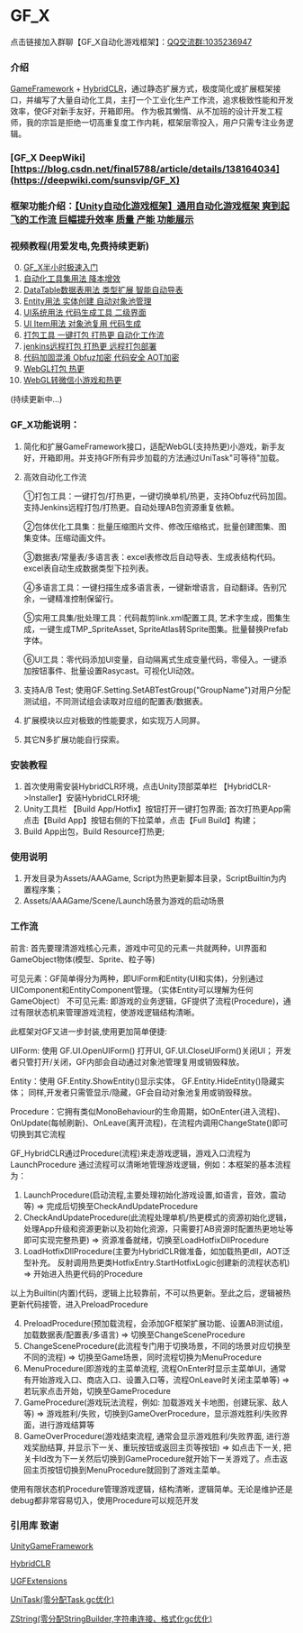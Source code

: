 # GF_X
点击链接加入群聊【GF_X自动化游戏框架】：[QQ交流群:1035236947](http://qm.qq.com/cgi-bin/qm/qr?_wv=1027&k=sA2mRXcNn1vQb5dz8pe1wndL9jr8gOKA&authKey=hk7wZDWjniHi2kJexJxSMZsgmXgf%2B3JDRQWCaYih9mF7V%2ByZ%2F%2BzMG4fThy2vF2Ze&noverify=0&group_code=1035236947)
### 介绍
[GameFramework](https://github.com/EllanJiang/GameFramework) + [HybridCLR](https://github.com/focus-creative-games/hybridclr)，通过静态扩展方式，极度简化或扩展框架接口，并编写了大量自动化工具，主打一个工业化生产工作流，追求极致性能和开发效率，使GF对新手友好，开箱即用。
作为极其懒惰、从不加班的设计开发工程师，我的宗旨是拒绝一切高重复度工作内耗，框架层零投入，用户只需专注业务逻辑。
### [GF_X DeepWiki][https://blog.csdn.net/final5788/article/details/138164034](https://deepwiki.com/sunsvip/GF_X)

### 框架功能介绍：[【Unity自动化游戏框架】通用自动化游戏框架 爽到起飞的工作流 巨幅提升效率 质量 产能 功能展示](https://blog.csdn.net/final5788/article/details/138164034)

### 视频教程(用爱发电,免费持续更新)
0. [GF_X半小时极速入门](https://www.bilibili.com/video/BV1AT2rYVE3V/?share_source=copy_web&vd_source=47daa1bb9519dea051e24cd30d7be9be)
1. [自动化工具集用法 降本增效](https://www.bilibili.com/video/BV1AiyeYpEQF?vd_source=4d9d1930ecd35c4ed49ec0cdae412285)
2. [DataTable数据表用法 类型扩展 智能自动导表](https://www.bilibili.com/video/BV1enS2YSEVB?vd_source=4d9d1930ecd35c4ed49ec0cdae412285)
3. [Entity用法 实体创建 自动对象池管理](https://www.bilibili.com/video/BV11BS2YMEUN/?vd_source=4d9d1930ecd35c4ed49ec0cdae412285)
4. [UI系统用法 代码生成工具 二级界面](https://www.bilibili.com/video/BV1VsSUYREz7?vd_source=4d9d1930ecd35c4ed49ec0cdae412285)
5. [UI Item用法 对象池复用 代码生成](https://www.bilibili.com/video/BV1gAmkYZEg4?vd_source=4d9d1930ecd35c4ed49ec0cdae412285)
6. [打包工具 一键打包 打热更 自动化工作流](https://www.bilibili.com/video/BV18AmkYZEBt?vd_source=4d9d1930ecd35c4ed49ec0cdae412285)
7. [jenkins远程打包 打热更 远程打包部署](https://www.bilibili.com/video/BV1DAmkYZEus?vd_source=4d9d1930ecd35c4ed49ec0cdae412285)
8. [代码加固混淆 Obfuz加密 代码安全 AOT加密](https://www.bilibili.com/video/BV1RQjgzLEii?vd_source=4d9d1930ecd35c4ed49ec0cdae412285)
9. [WebGL打包 热更](https://www.bilibili.com/video/BV1UP3czfEr3?vd_source=4d9d1930ecd35c4ed49ec0cdae412285)
10. [WebGL转微信小游戏和热更](https://www.bilibili.com/video/BV1p13BzxEHf?vd_source=4d9d1930ecd35c4ed49ec0cdae412285)
    
(持续更新中...)

### GF_X功能说明：
1. 简化和扩展GameFramework接口，适配WebGL(支持热更)小游戏，新手友好，开箱即用。并支持GF所有异步加载的方法通过UniTask"可等待"加载。
2. 高效自动化工作流

   ①打包工具：一键打包/打热更，一键切换单机/热更，支持Obfuz代码加固。支持Jenkins远程打包/打热更。自动处理AB包资源重复依赖。

   ②包体优化工具集：批量压缩图片文件、修改压缩格式，批量创建图集、图集变体。压缩动画文件。

   ③数据表/常量表/多语言表：excel表修改后自动导表、生成表结构代码。excel表自动生成数据类型下拉列表。

   ④多语言工具：一键扫描生成多语言表，一键新增语言，自动翻译。告别冗余，一键精准控制保留行。

   ⑤实用工具集/批处理工具：代码裁剪link.xml配置工具, 艺术字生成，图集生成，一键生成TMP_SpriteAsset, SpriteAtlas转Sprite图集。批量替换Prefab字体。

   ⑥UI工具：零代码添加UI变量，自动隔离式生成变量代码，零侵入。一键添加按钮事件、批量设置Rasycast。可视化UI动效。
4. 支持A/B Test; 使用GF.Setting.SetABTestGroup("GroupName")对用户分配测试组，不同测试组会读取对应组的配置表/数据表。
5. 扩展模块以应对极致的性能要求，如实现万人同屏。
6. 其它N多扩展功能自行探索。
### 安装教程
1.  首次使用需安装HybridCLR环境，点击Unity顶部菜单栏 【HybridCLR->Installer】安装HybridCLR环境;
2.  Unity工具栏 【Build App/Hotfix】按钮打开一键打包界面; 首次打热更App需点击【Build App】按钮右侧的下拉菜单，点击【Full Build】构建；
3.  Build App出包，Build Resource打热更;

### 使用说明
1.  开发目录为Assets/AAAGame, Script为热更新脚本目录，ScriptBuiltin为内置程序集；
2.  Assets/AAAGame/Scene/Launch场景为游戏的启动场景


### 工作流
前言:
首先要理清游戏核心元素，游戏中可见的元素一共就两种，UI界面和GameObject物体(模型、Sprite、粒子等)

可见元素：GF简单得分为两种，即UIForm和Entity(UI和实体)，分别通过UIComponent和EntityComponent管理。（实体Entity可以理解为任何GameObject）
不可见元素: 即游戏的业务逻辑，GF提供了流程(Procedure)，通过有限状态机来管理游戏流程，使游戏逻辑结构清晰。

此框架对GF又进一步封装,使用更加简单便捷:

UIForm: 使用 GF.UI.OpenUIForm() 打开UI, GF.UI.CloseUIForm()关闭UI； 开发者只管打开/关闭，GF内部会自动通过对象池管理复用或销毁释放。

Entity：使用 GF.Entity.ShowEntity()显示实体， GF.Entity.HideEntity()隐藏实体； 同样,开发者只需管显示/隐藏，GF会自动对象池复用或销毁释放。

Procedure：它拥有类似MonoBehaviour的生命周期，如OnEnter(进入流程)、OnUpdate(每帧刷新)、OnLeave(离开流程)，在流程内调用ChangeState()即可切换到其它流程

GF_HybridCLR通过Procedure(流程)来走游戏逻辑，游戏入口流程为LaunchProcedure
通过流程可以清晰地管理游戏逻辑，例如：本框架的基本流程为：

1. LaunchProcedure(启动流程,主要处理初始化游戏设置,如语言，音效，震动等) => 完成后切换至CheckAndUpdateProcedure
2. CheckAndUpdateProcedure(此流程处理单机/热更模式的资源初始化逻辑，处理App升级和资源更新以及初始化资源，只需要打AB资源时配置热更地址等即可实现完整热更) => 资源准备就绪，切换至LoadHotfixDllProcedure
3. LoadHotfixDllProcedure(主要为HybridCLR做准备，如加载热更dll，AOT泛型补充。 反射调用热更类HotfixEntry.StartHotfixLogic创建新的流程状态机) => 开始进入热更代码的Procedure

以上为Builtin(内置)代码，逻辑上比较靠前，不可以热更新。至此之后，逻辑被热更新代码接管，进入PreloadProcedure

4. PreloadProcedure(预加载流程，会添加GF框架扩展功能、设置AB测试组， 加载数据表/配置表/多语言) => 切换至ChangeSceneProcedure
5. ChangeSceneProcedure(此流程专门用于切换场景，不同的场景对应切换至不同的流程) => 切换至Game场景，同时流程切换为MenuProcedure
6. MenuProcedure(即游戏的主菜单流程, 流程OnEnter时显示主菜单UI，通常有开始游戏入口、商店入口、设置入口等，流程OnLeave时关闭主菜单等) => 若玩家点击开始，切换至GameProcedure
7. GameProcedure(游戏玩法流程，例如: 加载游戏关卡地图，创建玩家、敌人等) => 游戏胜利/失败，切换到GameOverProcedure，显示游戏胜利/失败界面，进行游戏结算等
8. GameOverProcedure(游戏结束流程, 通常会显示游戏胜利/失败界面, 进行游戏奖励结算, 并显示下一关、重玩按钮或返回主页等按钮) => 如点击下一关, 把关卡Id改为下一关然后切换到GameProcedure就开始下一关游戏了。点击返回主页按钮切换到MenuProcedure就回到了游戏主菜单。

使用有限状态机Procedure管理游戏逻辑，结构清晰，逻辑简单。无论是维护还是debug都非常容易切入，使用Procedure可以规范开发

### 引用库 致谢
[UnityGameFramework](https://github.com/EllanJiang/UnityGameFramework)

[HybridCLR](https://github.com/focus-creative-games/hybridclr)

[UGFExtensions](https://github.com/FingerCaster/UGFExtensions)

[UniTask(零分配Task,gc优化)](https://github.com/Cysharp/UniTask)

[ZString(零分配StringBuilder,字符串连接、格式化gc优化)](https://github.com/Cysharp/ZString)
